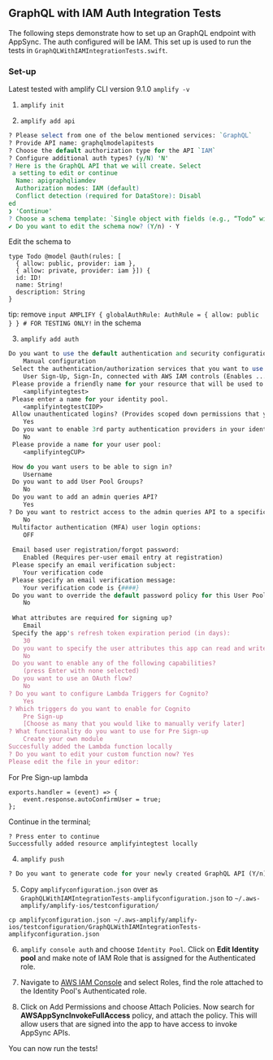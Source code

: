 ## GraphQL with IAM Auth Integration Tests

The following steps demonstrate how to set up an GraphQL endpoint with AppSync. The auth configured will be IAM. This set up is used to run the tests in `GraphQLWithIAMIntegrationTests.swift`.

### Set-up

Latest tested with amplify CLI version 9.1.0 `amplify -v`

1. `amplify init`

2. `amplify add api`

```perl
? Please select from one of the below mentioned services: `GraphQL`
? Provide API name: graphqlmodelapitests
? Choose the default authorization type for the API `IAM`
? Configure additional auth types? (y/N) 'N'
? Here is the GraphQL API that we will create. Select
 a setting to edit or continue 
  Name: apigraphqliamdev 
  Authorization modes: IAM (default) 
  Conflict detection (required for DataStore): Disabl
ed 
❯ 'Continue'
? Choose a schema template: `Single object with fields (e.g., “Todo” with ID, name, description)`
✔ Do you want to edit the schema now? (Y/n) · Y
```
Edit the schema to
```
type Todo @model @auth(rules: [
  { allow: public, provider: iam }, 
  { allow: private, provider: iam }]) {
  id: ID!
  name: String!
  description: String
}

```
tip: remove `input AMPLIFY { globalAuthRule: AuthRule = { allow: public } } # FOR TESTING ONLY!` in the schema

3. `amplify add auth`
```perl
Do you want to use the default authentication and security configuration? 
    Manual configuration
 Select the authentication/authorization services that you want to use: 
    User Sign-Up, Sign-In, connected with AWS IAM controls (Enables ...)
 Please provide a friendly name for your resource that will be used to label this category in the project: 
    <amplifyintegtest>
 Please enter a name for your identity pool. 
    <amplifyintegtestCIDP>
 Allow unauthenticated logins? (Provides scoped down permissions that you can control via AWS IAM) 
    Yes
 Do you want to enable 3rd party authentication providers in your identity pool? 
    No
 Please provide a name for your user pool: 
    <amplifyintegCUP>

 How do you want users to be able to sign in? 
    Username
 Do you want to add User Pool Groups? 
    No
 Do you want to add an admin queries API? 
    Yes
? Do you want to restrict access to the admin queries API to a specific Group 
    No
 Multifactor authentication (MFA) user login options: 
    OFF
 
 Email based user registration/forgot password: 
    Enabled (Requires per-user email entry at registration)
 Please specify an email verification subject: 
    Your verification code
 Please specify an email verification message: 
    Your verification code is {####}
 Do you want to override the default password policy for this User Pool? 
    No
 
 What attributes are required for signing up? 
    Email
 Specify the app's refresh token expiration period (in days): 
    30
 Do you want to specify the user attributes this app can read and write? 
    No
 Do you want to enable any of the following capabilities?
    (press Enter with none selected)
 Do you want to use an OAuth flow? 
    No
? Do you want to configure Lambda Triggers for Cognito? 
    Yes
? Which triggers do you want to enable for Cognito
    Pre Sign-up
    [Choose as many that you would like to manually verify later]
? What functionality do you want to use for Pre Sign-up 
    Create your own module
Succesfully added the Lambda function locally
? Do you want to edit your custom function now? Yes
Please edit the file in your editor: 
```

For Pre Sign-up lambda

```
exports.handler = (event) => {
    event.response.autoConfirmUser = true;
};
```

Continue in the terminal;

```
? Press enter to continue
Successfully added resource amplifyintegtest locally
```

4. `amplify push`

```perl
? Do you want to generate code for your newly created GraphQL API (Y/n) `n`
```

5. Copy `amplifyconfiguration.json` over as `GraphQLWithIAMIntegrationTests-amplifyconfiguration.json` to `~/.aws-amplify/amplify-ios/testconfiguration/`

```
cp amplifyconfiguration.json ~/.aws-amplify/amplify-ios/testconfiguration/GraphQLWithIAMIntegrationTests-amplifyconfiguration.json

```

6. `amplify console auth` and choose `Identity Pool`. Click on **Edit Identity pool** and make note of IAM Role that is assigned for the Authenticated role.

7. Navigate to [AWS IAM Console](https://console.aws.amazon.com/iam/home) and select Roles, find the role attached to the Identity Pool's Authenticated role.

8. Click on Add Permissions and choose Attach Policies. Now search for **AWSAppSyncInvokeFullAccess** policy, and attach the policy. This will allow users that are signed into the app to have access to invoke AppSync APIs.

You can now run the tests!
